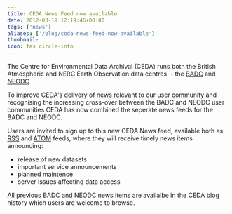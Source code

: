 ```yaml
---
title: CEDA News Feed now available
date: 2012-03-19 12:19:46+00:00
tags: ['news']
aliases: ['/blog/ceda-news-feed-now-available']
thumbnail: 
icon: fas circle-info
---
```

The Centre for Environmental Data Archival (CEDA) runs both the British Atmospheric and NERC Earth Observation data centres  - the [BADC](http://badc.nerc.ac.uk "Link to BADC website") and [NEODC](http://www.neodc.rl.ac.uk "Link to NEODC website").


To improve CEDA's delivery of news relevant to our user community and recognising the increasing cross-over between the BADC and NEODC user communities CEDA has now combined the seperate news feeds for the BADC and NEODC. 


Users are invited to sign up to this new CEDA News feed, available both as [RSS](/blog/feeds/rss/ "Link to CEDA RSS feed") and [ATOM](/blog/feeds/atom/ "Link to CEDA Atom Feed") feeds, where they will receive timely news items announcing:



* release of new datasets
* important service announcements
* planned maintence
* server issues affecting data access


All previous BADC and NEODC news items are availalbe in the CEDA blog history which users are welcome to browse.


